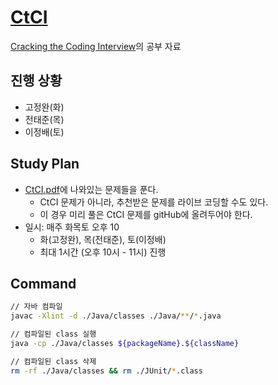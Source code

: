 # [CtCI](https://github.com/careercup/CtCI-6th-Edition)

[Cracking the Coding Interview](http://www.yes24.com/Product/Goods/44305533)의 공부 자료

## 진행 상황

- 고정완(화)
- 전태준(목)
- 이정배(토)

## Study Plan

- [CtCI.pdf](./CtCI.pdf)에 나와있는 문제들을 푼다.
  - CtCI 문제가 아니라, 추천받은 문제를 라이브 코딩할 수도 있다.
  - 이 경우 미리 풀은 CtCI 문제를 gitHub에 올려두어야 한다.
- 일시: 매주 화목토 오후 10
  - 화(고정완), 목(전태준), 토(이정배)
  - 최대 1시간 (오후 10시 - 11시) 진행

## Command

```sh
// 자바 컴파일
javac -Xlint -d ./Java/classes ./Java/**/*.java

// 컴파일된 class 실행
java -cp ./Java/classes ${packageName}.${className}

// 컴파일된 class 삭제
rm -rf ./Java/classes && rm ./JUnit/*.class
```
